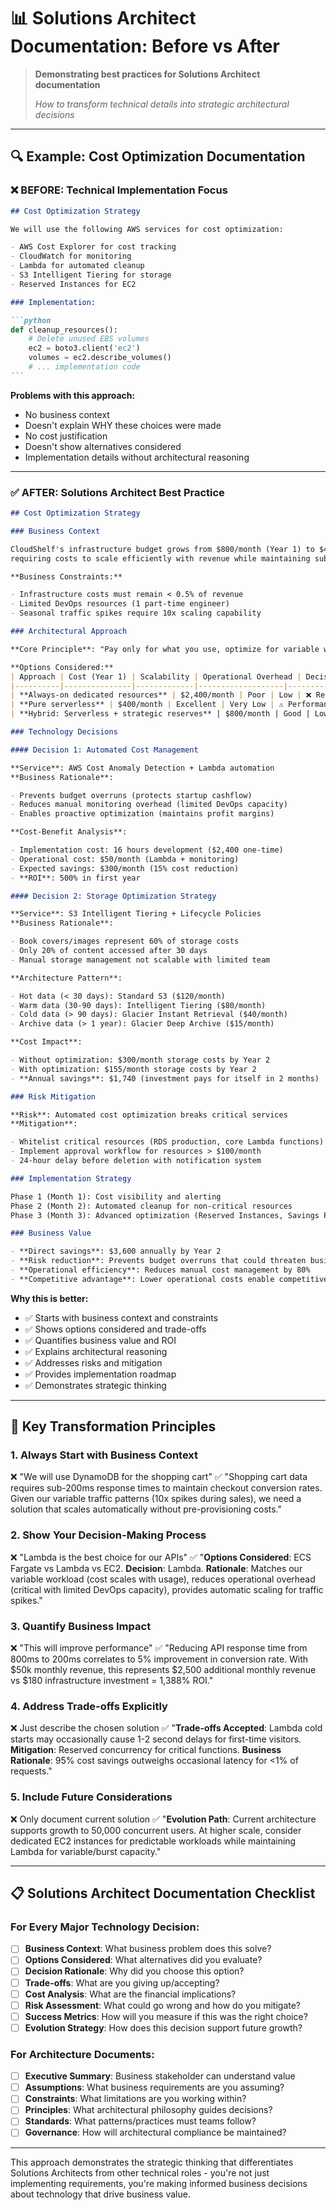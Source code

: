 # 📊 Solutions Architect Documentation: Before vs After

> **Demonstrating best practices for Solutions Architect documentation**
>
> _How to transform technical details into strategic architectural decisions_

---

## 🔍 Example: Cost Optimization Documentation

### ❌ **BEFORE: Technical Implementation Focus**

````markdown
## Cost Optimization Strategy

We will use the following AWS services for cost optimization:

- AWS Cost Explorer for cost tracking
- CloudWatch for monitoring
- Lambda for automated cleanup
- S3 Intelligent Tiering for storage
- Reserved Instances for EC2

### Implementation:

```python
def cleanup_resources():
    # Delete unused EBS volumes
    ec2 = boto3.client('ec2')
    volumes = ec2.describe_volumes()
    # ... implementation code
```
````

**Problems with this approach:**

- No business context
- Doesn't explain WHY these choices were made
- No cost justification
- Doesn't show alternatives considered
- Implementation details without architectural reasoning

---

### ✅ **AFTER: Solutions Architect Best Practice**

```markdown
## Cost Optimization Strategy

### Business Context

CloudShelf's infrastructure budget grows from $800/month (Year 1) to $4,000/month (Year 3),
requiring costs to scale efficiently with revenue while maintaining sub-2-second performance.

**Business Constraints:**

- Infrastructure costs must remain < 0.5% of revenue
- Limited DevOps resources (1 part-time engineer)
- Seasonal traffic spikes require 10x scaling capability

### Architectural Approach

**Core Principle**: "Pay only for what you use, optimize for variable workloads"

**Options Considered:**
| Approach | Cost (Year 1) | Scalability | Operational Overhead | Decision |
|----------|---------------|-------------|-------------------|----------|
| **Always-on dedicated resources** | $2,400/month | Poor | Low | ❌ Rejected |
| **Pure serverless** | $400/month | Excellent | Very Low | ⚠️ Performance concerns |
| **Hybrid: Serverless + strategic reserves** | $800/month | Good | Low | ✅ **Selected** |

### Technology Decisions

#### Decision 1: Automated Cost Management

**Service**: AWS Cost Anomaly Detection + Lambda automation
**Business Rationale**:

- Prevents budget overruns (protects startup cashflow)
- Reduces manual monitoring overhead (limited DevOps capacity)
- Enables proactive optimization (maintains profit margins)

**Cost-Benefit Analysis**:

- Implementation cost: 16 hours development ($2,400 one-time)
- Operational cost: $50/month (Lambda + monitoring)
- Expected savings: $300/month (15% cost reduction)
- **ROI**: 500% in first year

#### Decision 2: Storage Optimization Strategy

**Service**: S3 Intelligent Tiering + Lifecycle Policies
**Business Rationale**:

- Book covers/images represent 60% of storage costs
- Only 20% of content accessed after 30 days
- Manual storage management not scalable with limited team

**Architecture Pattern**:

- Hot data (< 30 days): Standard S3 ($120/month)
- Warm data (30-90 days): Intelligent Tiering ($80/month)
- Cold data (> 90 days): Glacier Instant Retrieval ($40/month)
- Archive data (> 1 year): Glacier Deep Archive ($15/month)

**Cost Impact**:

- Without optimization: $300/month storage costs by Year 2
- With optimization: $155/month storage costs by Year 2
- **Annual savings**: $1,740 (investment pays for itself in 2 months)

### Risk Mitigation

**Risk**: Automated cost optimization breaks critical services
**Mitigation**:

- Whitelist critical resources (RDS production, core Lambda functions)
- Implement approval workflow for resources > $100/month
- 24-hour delay before deletion with notification system

### Implementation Strategy

Phase 1 (Month 1): Cost visibility and alerting
Phase 2 (Month 2): Automated cleanup for non-critical resources  
Phase 3 (Month 3): Advanced optimization (Reserved Instances, Savings Plans)

### Business Value

- **Direct savings**: $3,600 annually by Year 2
- **Risk reduction**: Prevents budget overruns that could threaten business
- **Operational efficiency**: Reduces manual cost management by 80%
- **Competitive advantage**: Lower operational costs enable competitive pricing
```

**Why this is better:**

- ✅ Starts with business context and constraints
- ✅ Shows options considered and trade-offs
- ✅ Quantifies business value and ROI
- ✅ Explains architectural reasoning
- ✅ Addresses risks and mitigation
- ✅ Provides implementation roadmap
- ✅ Demonstrates strategic thinking

---

## 🎯 Key Transformation Principles

### **1. Always Start with Business Context**

❌ "We will use DynamoDB for the shopping cart"
✅ "Shopping cart data requires sub-200ms response times to maintain checkout conversion rates. Given our variable traffic patterns (10x spikes during sales), we need a solution that scales automatically without pre-provisioning costs."

### **2. Show Your Decision-Making Process**

❌ "Lambda is the best choice for our APIs"
✅ "**Options Considered**: ECS Fargate vs Lambda vs EC2. **Decision**: Lambda. **Rationale**: Matches our variable workload (cost scales with usage), reduces operational overhead (critical with limited DevOps capacity), provides automatic scaling for traffic spikes."

### **3. Quantify Business Impact**

❌ "This will improve performance"
✅ "Reducing API response time from 800ms to 200ms correlates to 5% improvement in conversion rate. With $50k monthly revenue, this represents $2,500 additional monthly revenue vs $180 infrastructure investment = 1,388% ROI."

### **4. Address Trade-offs Explicitly**

❌ Just describe the chosen solution
✅ "**Trade-offs Accepted**: Lambda cold starts may occasionally cause 1-2 second delays for first-time visitors. **Mitigation**: Reserved concurrency for critical functions. **Business Rationale**: 95% cost savings outweighs occasional latency for <1% of requests."

### **5. Include Future Considerations**

❌ Only document current solution
✅ "**Evolution Path**: Current architecture supports growth to 50,000 concurrent users. At higher scale, consider dedicated EC2 instances for predictable workloads while maintaining Lambda for variable/burst capacity."

---

## 📋 Solutions Architect Documentation Checklist

### **For Every Major Technology Decision:**

- [ ] **Business Context**: What business problem does this solve?
- [ ] **Options Considered**: What alternatives did you evaluate?
- [ ] **Decision Rationale**: Why did you choose this option?
- [ ] **Trade-offs**: What are you giving up/accepting?
- [ ] **Cost Analysis**: What are the financial implications?
- [ ] **Risk Assessment**: What could go wrong and how do you mitigate?
- [ ] **Success Metrics**: How will you measure if this was the right choice?
- [ ] **Evolution Strategy**: How does this decision support future growth?

### **For Architecture Documents:**

- [ ] **Executive Summary**: Business stakeholder can understand value
- [ ] **Assumptions**: What business requirements are you assuming?
- [ ] **Constraints**: What limitations are you working within?
- [ ] **Principles**: What architectural philosophy guides decisions?
- [ ] **Standards**: What patterns/practices must teams follow?
- [ ] **Governance**: How will architectural compliance be maintained?

---

This approach demonstrates the strategic thinking that differentiates Solutions Architects from other technical roles - you're not just implementing requirements, you're making informed business decisions about technology that drive business value.
